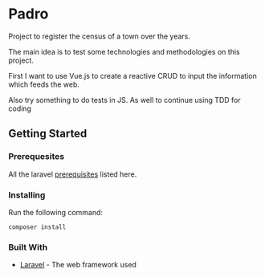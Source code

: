 # Padro
Project to register the census of a town over the years.

The main idea is to test some technologies and methodologies on this project.

First I want to use Vue.js to create a reactive CRUD to input the information which
feeds the web.

Also try something to do tests in JS. As well to continue using TDD for coding

## Getting Started

### Prerequesites
All the laravel [prerequisites](https://laravel.com/docs/5.8/installation#server-requirements) listed here.

### Installing
Run the following command:
```
composer install
```

### Built With
* [Laravel](https://laravel.com/) - The web framework used
